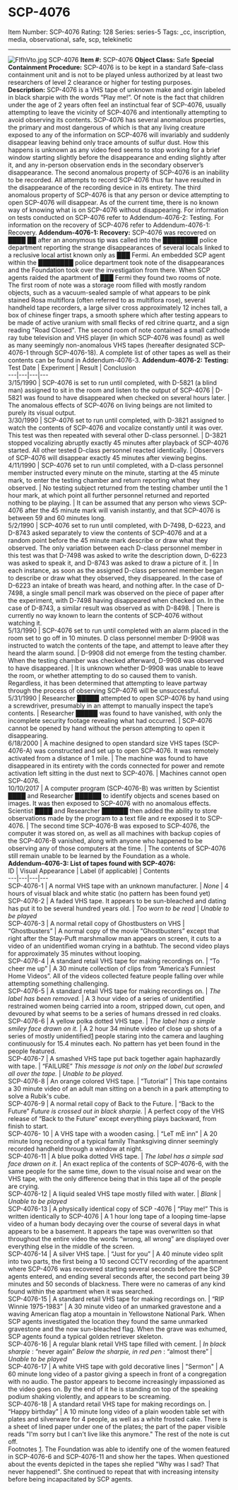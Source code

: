 # SCP-4076
Item Number: SCP-4076
Rating: 128
Series: series-5
Tags: _cc, inscription, media, observational, safe, scp, telekinetic

---

![FIfhVto.jpg](https://i.imgur.com/FIfhVto.jpg)
SCP-4076
**Item #:** SCP-4076
**Object Class:** Safe
**Special Containment Procedure:** SCP-4076 is to be kept in a standard Safe-class containment unit and is not to be played unless authorized by at least two researchers of level 2 clearance or higher for testing purposes.
**Description:** SCP-4076 is a VHS tape of unknown make and origin labeled in black sharpie with the words “Play me!”. Of note is the fact that children under the age of 2 years often feel an instinctual fear of SCP-4076, usually attempting to leave the vicinity of SCP-4076 and intentionally attempting to avoid observing its contents.
SCP-4076 has several anomalous properties, the primary and most dangerous of which is that any living creature exposed to any of the information on SCP-4076 will invariably and suddenly disappear leaving behind only trace amounts of sulfur dust. How this happens is unknown as any video feed seems to stop working for a brief window starting slightly before the disappearance and ending slightly after it, and any in-person observation ends in the secondary observer’s disappearance. The second anomalous property of SCP-4076 is an inability to be recorded. All attempts to record SCP-4076 thus far have resulted in the disappearance of the recording device in its entirety.
The third anomalous property of SCP-4076 is that any person or device attempting to open SCP-4076 will disappear. As of the current time, there is no known way of knowing what is on SCP-4076 without disappearing. For information on tests conducted on SCP-4076 refer to Addendum-4076-2: Testing. For information on the recovery of SCP-4076 refer to Addendum-4076-1: Recovery.
**Addendum-4076-1: Recovery:** SCP-4076 was recovered on ████ ██ after an anonymous tip was called into the ████████ police department reporting the strange disappearances of several locals linked to a reclusive local artist known only as ███ Fermi. An embedded SCP agent within the ████████ police department took note of the disappearances and the Foundation took over the investigation from there.
When SCP agents raided the apartment of ███ Fermi they found two rooms of note. The first room of note was a storage room filled with mostly random objects, such as a vacuum-sealed sample of what appears to be pink stained Rosa multiflora (often referred to as multiflora rose), several handheld tape recorders, a large silver cross approximately 12 inches tall, a box of chinese finger traps, a smooth sphere which after testing appears to be made of active uranium with small flecks of red citrine quartz, and a sign reading "Road Closed". The second room of note contained a small cathode ray tube television and VHS player (in which SCP-4076 was found) as well as many seemingly non-anomalous VHS tapes (hereafter designated SCP-4076-1 through SCP-4076-18). A complete list of other tapes as well as their contents can be found in Addendum-4076-3.
**Addendum-4076-2: Testing:**  
Test Date | Experiment | Result | Conclusion  
---|---|---|---  
3/15/1990 | SCP-4076 is set to run until completed, with D-5821 (a blind man) assigned to sit in the room and listen to the output of SCP-4076 | D-5821 was found to have disappeared when checked on several hours later. | The anomalous effects of SCP-4076 on living beings are not limited to purely its visual output.  
3/30/1990 | SCP-4076 set to run until completed, with D-3821 assigned to watch the contents of SCP-4076 and vocalize constantly until it was over. This test was then repeated with several other D-class personnel. | D-3821 stopped vocalizing abruptly exactly 45 minutes after playback of SCP-4076 started. All other tested D-class personnel reacted identically. | Observers of SCP-4076 will disappear exactly 45 minutes after viewing begins.  
4/11/1990 | SCP-4076 set to run until completed, with a D-class personnel member instructed every minute on the minute, starting at the 45 minute mark, to enter the testing chamber and return reporting what they observed. | No testing subject returned from the testing chamber until the 1 hour mark, at which point all further personnel returned and reported nothing to be playing. | It can be assumed that any person who views SCP-4076 after the 45 minute mark will vanish instantly, and that SCP-4076 is between 59 and 60 minutes long.  
5/2/1990 | SCP-4076 set to run until completed, with D-7498, D-6223, and D-8743 asked separately to view the contents of SCP-4076 and at a random point before the 45 minute mark describe or draw what they observed. The only variation between each D-class personnel member in this test was that D-7498 was asked to write the description down, D-6223 was asked to speak it, and D-8743 was asked to draw a picture of it. | In each instance, as soon as the assigned D-class personnel member began to describe or draw what they observed, they disappeared. In the case of D-6223 an intake of breath was heard, and nothing after. In the case of D-7498, a single small pencil mark was observed on the piece of paper after the experiment, with D-7498 having disappeared when checked on. In the case of D-8743, a similar result was observed as with D-8498. | There is currently no way known to learn the contents of SCP-4076 without watching it.  
5/13/1990 | SCP-4076 set to run until completed with an alarm placed in the room set to go off in 10 minutes. D class personnel member D-9908 was instructed to watch the contents of the tape, and attempt to leave after they heard the alarm sound. | D-9908 did not emerge from the testing chamber. When the testing chamber was checked afterward, D-9908 was observed to have disappeared. | It is unknown whether D-9908 was unable to leave the room, or whether attempting to do so caused them to vanish. Regardless, it has been determined that attempting to leave partway through the process of observing SCP-4076 will be unsuccessful.  
5/31/1990 | Researcher █████ attempted to open SCP-4076 by hand using a screwdriver, presumably in an attempt to manually inspect the tape’s contents. | Researcher █████ was found to have vanished, with only the incomplete security footage revealing what had occurred. | SCP-4076 cannot be opened by hand without the person attempting to open it disappearing.  
6/18/2000 | A machine designed to open standard size VHS tapes (SCP-4076-A) was constructed and set up to open SCP-4076. It was remotely activated from a distance of 1 mile. | The machine was found to have disappeared in its entirety with the cords connected for power and remote activation left sitting in the dust next to SCP-4076. | Machines cannot open SCP-4076.  
10/10/2017 | A computer program (SCP-4076-B) was written by Scientist ████ and Researcher ██████ to identify objects and scenes based on images. It was then exposed to SCP-4076 with no anomalous effects. Scientist ████ and Researcher ██████ then added the ability to store observations made by the program to a text file and re exposed it to SCP-4076. | The second time SCP-4076-B was exposed to SCP-4076, the computer it was stored on, as well as all machines with backup copies of the SCP-4076-B vanished, along with anyone who happened to be observing any of those computers at the time. | The contents of SCP-4076 still remain unable to be learned by the Foundation as a whole.  
**Addendum-4076-3: List of tapes found with SCP-4076:**  
ID | Visual Appearance | Label (if applicable) | Contents  
---|---|---|---  
SCP-4076-1 | A normal VHS tape with an unknown manufacturer. | _None_ | 4 hours of visual black and white static (no pattern has been found yet)  
SCP-4076-2 | A faded VHS tape. It appears to be sun-bleached and dating has put it to be several hundred years old. | _Too worn to be read_ | _Unable to be played_  
SCP-4076-3 | A normal retail copy of Ghostbusters on VHS | “Ghostbusters” | A normal copy of the movie “Ghostbusters” except that right after the Stay-Puft marshmallow man appears on screen, it cuts to a video of an unidentified woman crying in a bathtub. The second video plays for approximately 35 minutes without looping.  
SCP-4076-4 | A standard retail VHS tape for making recordings on. | “To cheer me up” | A 30 minute collection of clips from “America’s Funniest Home Videos”. All of the videos collected feature people falling over while attempting something challenging.  
SCP-4076-5 | A standard retail VHS tape for making recordings on. | _The label has been removed._ | A 3 hour video of a series of unidentified restrained women being carried into a room, stripped down, cut open, and devoured by what seems to be a series of humans dressed in red cloaks.  
SCP-4076-6 | A yellow polka dotted VHS tape. | _The label has a simple smiley face drawn on it._ | A 2 hour 34 minute video of close up shots of a series of mostly unidentified[1](javascript:;) people staring into the camera and laughing continuously for 15.4 minutes each. No pattern has yet been found in the people featured.  
SCP-4076-7 | A smashed VHS tape put back together again haphazardly with tape. | “FAILURE” _This message is not only on the label but scrawled all over the tape._ | _Unable to be played._  
SCP-4076-8 | An orange colored VHS tape. | “Tutorial” | This tape contains a 30 minute video of an adult man sitting on a bench in a park attempting to solve a Rubik's cube.  
SCP-4076-9 | A normal retail copy of Back to the Future. | “Back to the Future” _Future is crossed out in black sharpie._ | A perfect copy of the VHS release of “Back to the Future” except everything plays backward, from finish to start.  
SCP-4076- 10 | A VHS tape with a wooden casing. | “LeT mE inn” | A 20 minute long recording of a typical family Thanksgiving dinner seemingly recorded handheld through a window at night.  
SCP-4076-11 | A blue polka dotted VHS tape. | _The label has a simple sad face drawn on it._ | An exact replica of the contents of SCP-4076-6, with the same people for the same time, down to the visual noise and wear on the VHS tape, with the only difference being that in this tape all of the people are crying.  
SCP-4076-12 | A liquid sealed VHS tape mostly filled with water. | _Blank_ | _Unable to be played_  
SCP-4076-13 | A physically identical copy of SCP -4076 | “Play me!” This is written identically to SCP-4076 | A 1 hour long tape of a looping time-lapse video of a human body decaying over the course of several days in what appears to be a basement. It appears the tape was overwritten so that throughout the entire video the words “wrong, all wrong” are displayed over everything else in the middle of the screen.  
SCP-4076-14 | A silver VHS tape. | “Just for you” | A 40 minute video split into two parts, the first being a 10 second CCTV recording of the apartment where SCP-4076 was recovered starting several seconds before the SCP agents entered, and ending several seconds after, the second part being 39 minutes and 50 seconds of blackness. There were no cameras of any kind found within the apartment when it was searched.  
SCP-4076-15 | A standard retail VHS tape for making recordings on. | “RIP Winnie 1975-1983” | A 30 minute video of an unmarked gravestone and a waving American flag atop a mountain in Yellowstone National Park. When SCP agents investigated the location they found the same unmarked gravestone and the now sun-bleached flag. When the grave was exhumed, SCP agents found a typical golden retriever skeleton.  
SCP-4076-16 | A regular blank retail VHS tape filled with cement. | _In black sharpie_ : “never again” _Below the sharpie, in red pen_ : “almost there” | _Unable to be played_  
SCP-4076-17 | A white VHS tape with gold decorative lines | "Sermon" | A 60 minute long video of a pastor giving a speech in front of a congregation with no audio. The pastor appears to become increasingly impassioned as the video goes on. By the end of it he is standing on top of the speaking podium shaking violently, and appears to be screaming.  
SCP-4076-18 | A standard retail VHS tape for making recordings on. | “Happy birthday” | A 10 minute long video of a plain wooden table set with plates and silverware for 4 people, as well as a white frosted cake. There is a sheet of lined paper under one of the plates; the part of the paper visible reads "I'm sorry but I can't live like this anymore." The rest of the note is cut off.  
Footnotes
[1](javascript:;). The Foundation was able to identify one of the women featured in SCP-4076-6 and SCP-4076-11 and show her the tapes. When questioned about the events depicted in the tapes she replied "Why was I sad? That never happened!". She continued to repeat that with increasing intensity before being incapacitated by SCP agents.